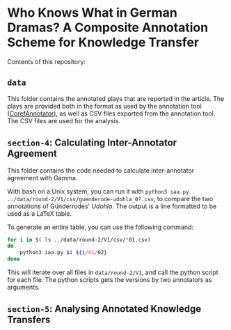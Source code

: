 # Who Knows What in German Dramas? A Composite Annotation Scheme for Knowledge Transfer

Contents of this repository:

## `data`

This folder contains the annotated plays that are reported in the article. The plays are provided both in the format as used by the annotation tool ([CorefAnnotator](https://doi.org/10.5281/zenodo.1228105)), as well as CSV files exported from the annotation tool. The CSV files are used for the analysis.

## `section-4`: Calculating Inter-Annotator Agreement

This folder contains the code needed to calculate inter-annotator agreement with Gamma.

With bash on a Unix system, you can run it with `python3 iaa.py ../data/round-2/V1/csv/guenderode-udohla_0?.csv`, to compare the two annotations of Günderrodes' *Udohla*. The output is a line formatted to be used as a LaTeX table.

To generate an entire table, you can use the following command:
```sh
for i in $( ls ../data/round-2/V1/csv/*01.csv)
do 
    python3 iaa.py $i ${i/01/02}
done
```

This will iterate over all files in `data/round-2/V1`, and call the python script for each file. The python scripts gets the versions by two annotators as arguments.

## `section-5`: Analysing Annotated Knowledge Transfers